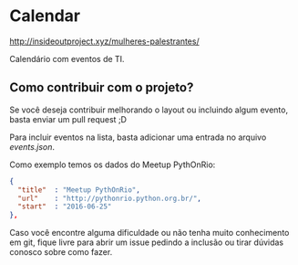 Calendar
========

http://insideoutproject.xyz/mulheres-palestrantes/

Calendário com eventos de TI.

## Como contribuir com o projeto?
Se você deseja contribuir melhorando o layout ou incluindo algum evento, basta enviar um pull request ;D

Para incluir eventos na lista, basta adicionar uma entrada no arquivo *events.json*.

Como exemplo temos os dados do Meetup PythOnRio:
```json
{
  "title"  : "Meetup PythOnRio",
  "url"    : "http://pythonrio.python.org.br/",
  "start"  : "2016-06-25"
},
```

Caso você encontre alguma dificuldade ou não tenha muito conhecimento em git, fique livre para abrir um issue pedindo a inclusão ou tirar dúvidas conosco sobre como fazer.
